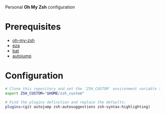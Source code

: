 Personal **Oh My Zsh** configuration

# Prerequisites
- [oh-my-zsh](https://ohmyz.sh/)
- [eza](https://github.com/eza-community/eza)
- [bat](https://github.com/sharkdp/bat)
- [autojump](https://github.com/wting/autojump)

# Configuration
```zsh
# Clone this repository and set the `ZSH_CUSTOM` environment variable to point to it:
export ZSH_CUSTOM="$HOME/zsh_custom"

# Find the plugins definition and replace the defaults:
plugins=(git autojump zsh-autosuggestions zsh-syntax-highlighting)
```
